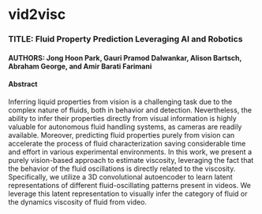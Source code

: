 # vid2visc
### TITLE: Fluid Property Prediction Leveraging AI and Robotics
#### AUTHORS: Jong Hoon Park, Gauri Pramod Dalwankar, Alison Bartsch, Abraham George, and Amir Barati Farimani

#### Abstract
Inferring liquid properties from vision is a challenging task due to the complex nature of fluids,
both in behavior and detection. Nevertheless, the ability to infer their properties directly from
visual information is highly valuable for autonomous fluid handling systems, as cameras are readily
available. Moreover, predicting fluid properties purely from vision can accelerate the process of
fluid characterization saving considerable time and effort in various experimental environments. In
this work, we present a purely vision-based approach to estimate viscosity, leveraging the fact that
the behavior of the fluid oscillations is directly related to the viscosity. Specifically, we utilize a
3D convolutional autoencoder to learn latent representations of different fluid-oscillating patterns
present in videos. We leverage this latent representation to visually infer the category of fluid or the
dynamics viscosity of fluid from video.
